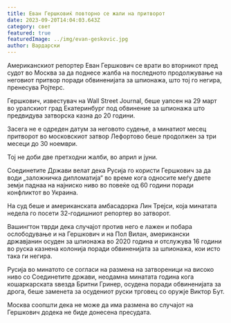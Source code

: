 ```yaml
---
title: Еван Гершковиќ повторно се жали на притворот
date: 2023-09-20T14:04:03.643Z
category: свет
featured: true
featuredImage: ../img/evan-geskovic.jpg
author: Вардарски
---
```

Американскиот репортер Еван Гершкович се врати во вторникот пред судот во Москва за да поднесе жалба на последното продолжување на неговиот притвор поради обвиненијата за шпионажа, што тој го негира, пренесува Ројтерс.

Гершкович, известувач на Wall Street Journal, беше уапсен на 29 март во уралскиот град Екатеринбург под обвинение за шпионажа што предвидува затворска казна до 20 години.

Засега не е одреден датум за неговото судење, а минатиот месец притворот во московскиот затвор Лефортово беше продолжен за три месеци до 30 ноември.

Тој не доби две претходни жалби, во април и јуни.

Соединетите Држави велат дека Русија го користи Гершкович за да води „заложничка дипломатија“ во време кога односите меѓу двете земји паднаа на најниско ниво во повеќе од 60 години поради конфликтот во Украина.

На суд беше и американската амбасадорка Лин Трејси, која минатата недела го посети 32-годишниот репортер во затворот.

Вашингтон тврди дека случајот против него е лажен и побара ослободување и на Гершкович и на Пол Вилан, американски државјанин осуден за шпионажа во 2020 година и отслужува 16 години во руска казнена колонија поради обвиненијата за шпионажа, кои исто така ги негира.

Русија во минатото се согласи на размена на затвореници на високо ниво со Соединетите држави, неодамна минатата година кога кошаркарската ѕвезда Бритни Гринер, осудена поради обвиненијата за дрога, беше заменета за осудениот руски трговец со оружје Виктор Бут.

Москва соопшти дека не може да има размена во случајот на Гершкович додека не биде донесена пресудата.